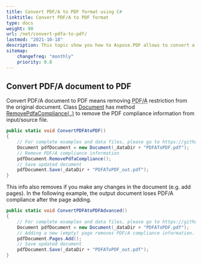```yaml
---
title: Convert PDF/A to PDF format using C#
linktitle: Convert PDF/A to PDF format
type: docs
weight: 90
url: /net/convert-pdfa-to-pdf/
lastmod: "2021-10-18"
description: This topic show you how to Aspose.PDF allows to convert a PDF file to a PDF/A compliant PDF file. 
sitemap:
    changefreq: "monthly"
    priority: 0.8
---
```


## Convert PDF/A document to PDF

Convert PDF/A document to PDF means removing <abbr title="Portable Document Format Archive">PDF/A</abbr> restriction from the original document. 
Class [Document](https://apireference.aspose.com/pdf/net/aspose.pdf/document) has method [RemovePdfaCompliance(..)](https://apireference.aspose.com/pdf/net/aspose.pdf/document/methods/removepdfacompliance) to remove the PDF compliance information from input/source file.

```csharp
public static void ConvertPDFAtoPDF()
{
    // For complete examples and data files, please go to https://github.com/aspose-pdf/Aspose.PDF-for-.NET
    Document pdfDocument = new Document(_dataDir + "PDFAToPDF.pdf");
    // Remove PDF/A compliance information
    pdfDocument.RemovePdfaCompliance();
    // Save updated document
    pdfDocument.Save(_dataDir + "PDFAToPDF_out.pdf");
}
```

This info also removes if you make any changes in the document (e.g. add pages). In the following example, the output document loses PDF/A compliance after the page adding.

```csharp
public static void ConvertPDFAtoPDFAdvanced()
{
    // For complete examples and data files, please go to https://github.com/aspose-pdf/Aspose.PDF-for-.NET
    Document pdfDocument = new Document(_dataDir + "PDFAToPDF.pdf");
    // Adding a new (empty) page removes PDF/A compliance information.
    pdfDocument.Pages.Add();
    // Save updated document
    pdfDocument.Save(_dataDir + "PDFAToPDF_out.pdf");
}
```
